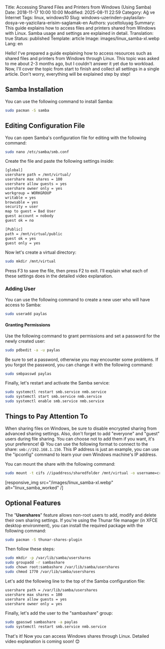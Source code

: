 Title: Accessing Shared Files and Printers from Windows (Using Samba)
Date: 2018-11-17 10:00 10:00
Modified: 2025-08-11 22:59
Category: Ağ ve İnternet
Tags: linux, windows10
Slug: windows-uzerinden-paylasilan-dosya-ve-yazicilara-erisim-saglamak-en
Authors: yuceltoluyag
Summary: This guide explains how to access files and printers shared from Windows with Linux. Samba usage and settings are explained in detail.
Translation: true
Status: published
Template: article
Image: images/linux_samba-xl.webp
Lang: en

Hello! I've prepared a guide explaining how to access resources such as shared files and printers from Windows through Linux. This topic was asked to me about 2-3 months ago, but I couldn't answer it yet due to workload. Now, I'll cover the topic from start to finish and collect all settings in a single article. Don't worry, everything will be explained step by step!



## Samba Installation

You can use the following command to install Samba:

```bash
sudo pacman -S samba
```

## Editing Configuration File

You can open Samba's configuration file for editing with the following command:

```bash
sudo nano /etc/samba/smb.conf
```

Create the file and paste the following settings inside:

```bash
[global]
usershare path = /mnt/virtual/
usershare max shares = 100
usershare allow guests = yes
usershare owner only = yes
workgroup = WORKGROUP
writable = yes
browsable = yes
security = user
map to guest = Bad User
guest account = nobody
guest ok = no

[Public]
path = /mnt/virtual/public
guest ok = yes
guest only = yes
```

Now let's create a virtual directory:

```bash
sudo mkdir /mnt/virtual
```

Press F3 to save the file, then press F2 to exit. I'll explain what each of these settings does in the detailed video explanation.

### Adding User

You can use the following command to create a new user who will have access to Samba:

```bash
sudo useradd paylas
```

#### Granting Permissions

Use the following command to grant permissions and set a password for the newly created user:

```bash
sudo pdbedit -a -u paylas
```

Be sure to set a password, otherwise you may encounter some problems. If you forgot the password, you can change it with the following command:

```bash
sudo smbpasswd paylas
```

Finally, let's restart and activate the Samba service:

```bash
sudo systemctl restart smb.service nmb.service
sudo systemctl start smb.service nmb.service
sudo systemctl enable smb.service nmb.service
```

## Things to Pay Attention To

When sharing files on Windows, be sure to disable encrypted sharing from advanced sharing settings. Also, don't forget to add "everyone" and "guest" users during file sharing. You can choose not to add them if you want, it's your preference! 😄 You can use the following format to connect to the share: `smb://192.168.1.150`. This IP address is just an example, you can use the "ipconfig" command to learn your own Windows machine's IP address.

You can mount the share with the following command:

```bash
sudo mount -t cifs //ipaddress/sharedfolder /mnt/virtual -o username=createdusername,password=createdpassword,workgroup=workgroup,iocharset=utf8,uid=createdusername,gid=root
```


[responsive_img src="/images/linux_samba-xl.webp" alt="linux_samba_worked" /]
## Optional Features

The "**Usershares**" feature allows non-root users to add, modify and delete their own sharing settings. If you're using the Thunar file manager (in XFCE desktop environment), you can install the required package with the following command:

```bash
sudo pacman -S thunar-shares-plugin
```

Then follow these steps:

```bash
sudo mkdir -p /var/lib/samba/usershares
sudo groupadd -r sambashare
sudo chown root:sambashare /var/lib/samba/usershares
sudo chmod 1770 /var/lib/samba/usershares
```

Let's add the following line to the top of the Samba configuration file:

```bash
usershare path = /var/lib/samba/usershares
usershare max shares = 100
usershare allow guests = yes
usershare owner only = yes
```

Finally, let's add the user to the "sambashare" group:

```bash
sudo gpasswd sambashare -a paylas
sudo systemctl restart smb.service nmb.service
```

That's it! Now you can access Windows shares through Linux. Detailed video explanation is coming soon! 😊